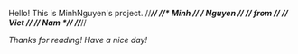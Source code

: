 Hello! This is MinhNguyen's project.
//***********************************//
//*            Minh                 *//
/*              Nguyen             *//
//*            from                 *//
//*              Viet               *//
//*            Nam                  *//
//***********************************//




















_Thanks for reading!
Have a nice day!_
